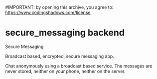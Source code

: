 #IMPORTANT: by opening this archive, you agree to: https://www.codingshadows.com/license

# secure_messaging backend

Secure Messaging

Broadcast based, encrypted, secure messaging app.

Chat anonymously using a broadcast based service. The messages are never stored, neither on your phone, neither on the server.

